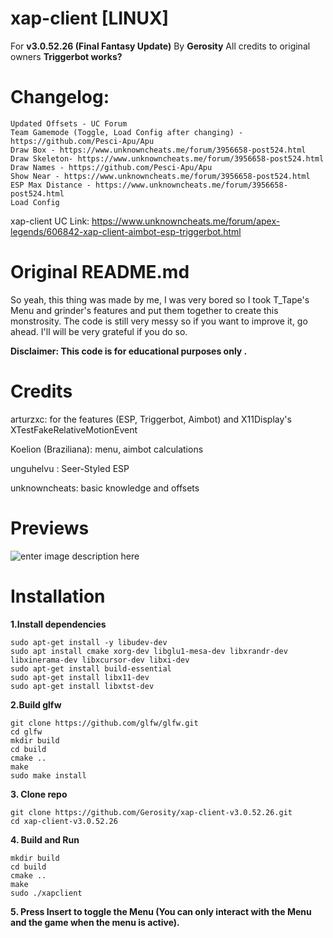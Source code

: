 # xap-client  [LINUX]
For **v3.0.52.26 (Final Fantasy Update)**
By **Gerosity**
All credits to original owners
**Triggerbot works?**

# Changelog:

    Updated Offsets - UC Forum
    Team Gamemode (Toggle, Load Config after changing) - https://github.com/Pesci-Apu/Apu
    Draw Box - https://www.unknowncheats.me/forum/3956658-post524.html
    Draw Skeleton- https://www.unknowncheats.me/forum/3956658-post524.html
    Draw Names - https://github.com/Pesci-Apu/Apu
    Show Near - https://www.unknowncheats.me/forum/3956658-post524.html
    ESP Max Distance - https://www.unknowncheats.me/forum/3956658-post524.html
    Load Config

xap-client UC Link: https://www.unknowncheats.me/forum/apex-legends/606842-xap-client-aimbot-esp-triggerbot.html

# Original README.md
So yeah, this thing was made by me, I was very bored so I took T_Tape's Menu and grinder's features and put them together to create this monstrosity. The code is still very messy so if you want to improve it, go ahead.
I'll will be very grateful if you do so.

**Disclaimer: This code is for educational purposes only .**

# Credits
arturzxc: for the features (ESP, Triggerbot, Aimbot) and X11Display's XTestFakeRelativeMotionEvent

Koelion (Braziliana): menu, aimbot calculations

unguhelvu : Seer-Styled ESP

unknowncheats: basic knowledge and offsets


# Previews

![enter image description here](https://i.imgur.com/7mVlPrr.png)

# Installation
**1.Install dependencies**

    sudo apt-get install -y libudev-dev
    sudo apt install cmake xorg-dev libglu1-mesa-dev libxrandr-dev libxinerama-dev libxcursor-dev libxi-dev
    sudo apt-get install build-essential
    sudo apt-get install libx11-dev
    sudo apt-get install libxtst-dev

**2.Build glfw**

    git clone https://github.com/glfw/glfw.git
    cd glfw
    mkdir build
    cd build
    cmake ..
    make
    sudo make install

**3. Clone repo**

    git clone https://github.com/Gerosity/xap-client-v3.0.52.26.git
    cd xap-client-v3.0.52.26

**4. Build and Run**

    mkdir build
    cd build
    cmake ..
    make
    sudo ./xapclient
    
**5. Press Insert to toggle the Menu (You can only interact with the Menu and the game when the menu is active).**
